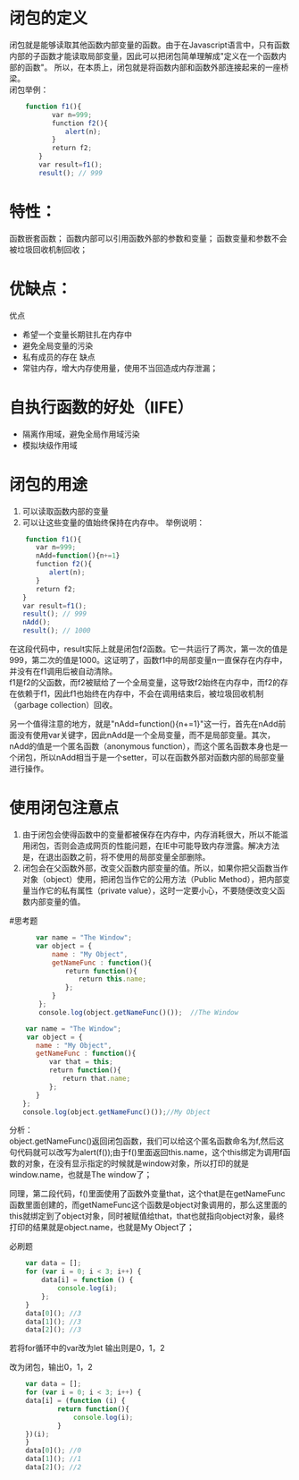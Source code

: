 # 闭包的定义
闭包就是能够读取其他函数内部变量的函数。由于在Javascript语言中，只有函数内部的子函数才能读取局部变量，因此可以把闭包简单理解成"定义在一个函数内部的函数"。
所以，在本质上，闭包就是将函数内部和函数外部连接起来的一座桥梁。   
闭包举例：    
```js
    function f1(){
    　　　　var n=999;
    　　　　function f2(){
    　　　　　　alert(n); 
    　　　　}
    　　　　return f2;
    　　}
    　　var result=f1();
    　　result(); // 999
```
# 特性：

函数嵌套函数；
函数内部可以引用函数外部的参数和变量；
函数变量和参数不会被垃圾回收机制回收；
# 优缺点：
优点   
- 希望一个变量长期驻扎在内存中 
- 避免全局变量的污染 
- 私有成员的存在 
缺点 
- 常驻内存，增大内存使用量，使用不当回造成内存泄漏；

# 自执行函数的好处（IIFE）

+ 隔离作用域，避免全局作用域污染
+ 模拟块级作用域
# 闭包的用途
1. 可以读取函数内部的变量   
2. 可以让这些变量的值始终保持在内存中。
举例说明：   
```js
    function f1(){
　　　　var n=999;
　　　　nAdd=function(){n+=1}
　　　　function f2(){
　　　　　　alert(n);
　　　　}
　　　　return f2;
　　}
　　var result=f1();
　　result(); // 999
　　nAdd();
　　result(); // 1000
```
在这段代码中，result实际上就是闭包f2函数。它一共运行了两次，第一次的值是999，第二次的值是1000。这证明了，函数f1中的局部变量n一直保存在内存中，并没有在f1调用后被自动清除。    
f1是f2的父函数，而f2被赋给了一个全局变量，这导致f2始终在内存中，而f2的存在依赖于f1，因此f1也始终在内存中，不会在调用结束后，被垃圾回收机制（garbage collection）回收。  

另一个值得注意的地方，就是"nAdd=function(){n+=1}"这一行，首先在nAdd前面没有使用var关键字，因此nAdd是一个全局变量，而不是局部变量。其次，nAdd的值是一个匿名函数（anonymous function），而这个匿名函数本身也是一个闭包，所以nAdd相当于是一个setter，可以在函数外部对函数内部的局部变量进行操作。

# 使用闭包注意点
1. 由于闭包会使得函数中的变量都被保存在内存中，内存消耗很大，所以不能滥用闭包，否则会造成网页的性能问题，在IE中可能导致内存泄露。解决方法是，在退出函数之前，将不使用的局部变量全部删除。
2. 闭包会在父函数外部，改变父函数内部变量的值。所以，如果你把父函数当作对象（object）使用，把闭包当作它的公用方法（Public Method），把内部变量当作它的私有属性（private value），这时一定要小心，不要随便改变父函数内部变量的值。

#思考题
```js
    　 var name = "The Window";
    　 var object = {
    　　　　name : "My Object",
    　　　　getNameFunc : function(){
    　　　　　　return function(){
    　　　　　　　　return this.name;
    　　　　　　};
    　　　　}
    　　};
    　　console.log(object.getNameFunc()());  //The Window
```
```js
    var name = "The Window";
　　 var object = {
　　　　name : "My Object",
　　　　getNameFunc : function(){
　　　　　　var that = this;
　　　　　　return function(){
　　　　　　　　return that.name;
　　　　　　};
　　　　}
　　};
　　console.log(object.getNameFunc()());//My Object
```
分析：    
object.getNameFunc()返回闭包函数，我们可以给这个匿名函数命名为f,然后这句代码就可以改写为alert(f());由于f()里面返回this.name，这个this绑定为调用f函数的对象，在没有显示指定的时候就是window对象，所以打印的就是window.name，也就是The window了；

同理，第二段代码，f()里面使用了函数外变量that，这个that是在getNameFunc函数里面创建的，而getNameFunc这个函数是object对象调用的，那么这里面的this就绑定到了object对象，同时被赋值给that，that也就指向object对象，最终打印的结果就是object.name，也就是My Object了；

必刷题    
```js
    var data = [];
    for (var i = 0; i < 3; i++) {
        data[i] = function () {
            console.log(i);
        };
    }
    data[0](); //3
    data[1](); //3
    data[2](); //3
```
若将for循环中的var改为let 输出则是0，1，2    

改为闭包，输出0，1，2
```js
    var data = [];
    for (var i = 0; i < 3; i++) {
    data[i] = (function (i) {
            return function(){
                console.log(i);
            }
    })(i);
    }
    data[0](); //0
    data[1](); //1
    data[2](); //2
```



